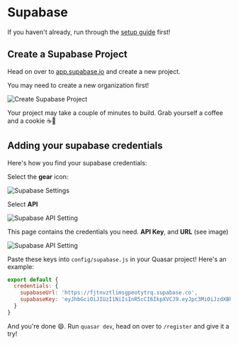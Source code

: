 # Supabase

If you haven't already, run through the [setup guide](/guide/setup) first!

## Create a Supabase Project

Head on over to [app.supabase.io](https://app.supabase.io/) and create a new project.

You may need to create a new organization first!

![Create Supabase Project](/images/supabase/create-supabase-project.png "Create Supabase Project")

Your project may take a couple of minutes to build. Grab yourself a coffee and a cookie ☕🍪

## Adding your supabase credentials
Here's how you find your supabase credentials:

Select the **gear** icon:

![Supabase Settings](/images/supabase/supabase-settings.png "Supabase Settings")

Select **API**

![Supabase API Setting](/images/supabase/supabase-api-setting.png "Supabase API Setting")

This page contains the credentials you need. **API Key**, and **URL** (see image)

![Supabase API Setting](/images/supabase/supabase-credentials.png "Supabase API Setting")

Paste these keys into `config/supabase.js` in your Quasar project! Here's an example:

```js
export default {
  credentials: {
    supabaseUrl: 'https://fjtnvztlimsgpeotytrq.supabase.co',
    supabaseKey: 'eyJhbGciOiJIUzI1NiIsInR5cCI6IkpXVCJ9.eyJpc3MiOiJzdXBhYmFzZSIsInJvbGUiOiJhbm9uIiwiaWF0IjoxNjQyMTQ1NDU2LCJleHAiOjE5NTc3MjE0NTZ9.5bH5QzsHTxpm0v4IF1o8WLyhS4zgmNAm1-Z-0kMqk-c'
  }
}
```

And you're done 😄. Run `quasar dev`, head on over to `/register` and give it a try!